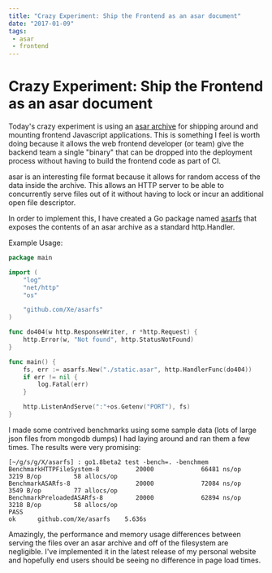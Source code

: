 ```yaml
---
title: "Crazy Experiment: Ship the Frontend as an asar document"
date: "2017-01-09"
tags:
 - asar
 - frontend
---
```


Crazy Experiment: Ship the Frontend as an asar document
=======================================================

Today's crazy experiment is using an [asar archive](https://github.com/electron/asar) for shipping around
and mounting frontend Javascript applications. This is something I feel is worth doing because it allows
the web frontend developer (or team) give the backend team a single "binary" that can be dropped into the
deployment process without having to build the frontend code as part of CI.

asar is an interesting file format because it allows for random access of the data inside the archive.
This allows an HTTP server to be able to concurrently serve files out of it without having to lock or
incur an additional open file descriptor.

In order to implement this, I have created a Go package named [asarfs](https://github.com/Xe/asarfs) that
exposes the contents of an asar archive as a standard http.Handler.

Example Usage:

```go
package main

import (
	"log"
	"net/http"
	"os"

	"github.com/Xe/asarfs"
)

func do404(w http.ResponseWriter, r *http.Request) {
	http.Error(w, "Not found", http.StatusNotFound)
}

func main() {
	fs, err := asarfs.New("./static.asar", http.HandlerFunc(do404))
	if err != nil {
		log.Fatal(err)
	}

	http.ListenAndServe(":"+os.Getenv("PORT"), fs)
}
```

I made some contrived benchmarks using some sample data (lots of large json files from mongodb dumps)
I had laying around and ran them a few times. The results were very promising:

```console
[~/g/s/g/X/asarfs] : go1.8beta2 test -bench=. -benchmem
BenchmarkHTTPFileSystem-8          20000             66481 ns/op            3219 B/op         58 allocs/op
BenchmarkASARfs-8                  20000             72084 ns/op            3549 B/op         77 allocs/op
BenchmarkPreloadedASARfs-8         20000             62894 ns/op            3218 B/op         58 allocs/op
PASS
ok      github.com/Xe/asarfs    5.636s
```

Amazingly, the performance and memory usage differences between serving the files over an asar archive
and off of the filesystem are negligible. I've implemented it in the latest release of my personal website
and hopefully end users should be seeing no difference in page load times.

